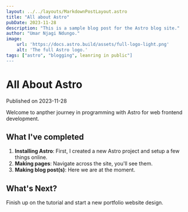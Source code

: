 ```yaml
---
layout: ../../layouts/MarkdownPostLayout.astro
title: "All about Astro"
pubDate: 2023-11-28
description: "This is a sample blog post for the Astro blog site."
author: "Umar Njagi Ndungo."
image:
    url: 'https://docs.astro.build/assets/full-logo-light.png'
    alt: 'The full Astro logo.'
tags: ["astro", "blogging", leanring in public"]
---
```


# All About Astro

Published on 2023-11-28

Welcome to anpther journey in programming with Astro for web frontend development.

## What I've completed

1. **Installing Astro**: First, I created a new Astro project and setup a few things online.
2. **Making pages**: Navigate across the site, you'll see them.
3. **Making blog post(s)**: Here we are at the moment.

## What's Next?
Finish up on the tutorial and start a new portfolio website design.